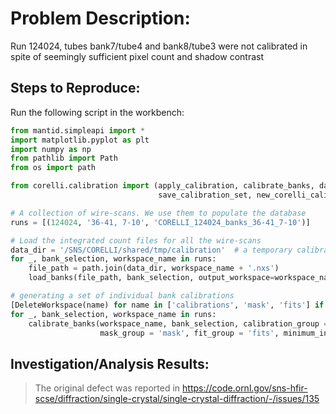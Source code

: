 <!-- If the issue was raised by a user they should be named here.
**Original reporter:** [username facility]/[nobody]
-->

Problem Description:
====================
Run 124024, tubes bank7/tube4 and bank8/tube3 were not calibrated in spite of seemingly sufficient pixel count and shadow contrast

Steps to Reproduce:
-------------------
Run the following script in the workbench:
```python
from mantid.simpleapi import *
import matplotlib.pyplot as plt
import numpy as np
from pathlib import Path
from os import path

from corelli.calibration import (apply_calibration, calibrate_banks, day_stamp, load_banks, load_calibration_set,
                                 save_calibration_set, new_corelli_calibration)

# A collection of wire-scans. We use them to populate the database
runs = [(124024, '36-41, 7-10', 'CORELLI_124024_banks_36-41_7-10')]

# Load the integrated count files for all the wire-scans
data_dir = '/SNS/CORELLI/shared/tmp/calibration'  # a temporary calibration
for _, bank_selection, workspace_name in runs:
    file_path = path.join(data_dir, workspace_name + '.nxs')
    load_banks(file_path, bank_selection, output_workspace=workspace_name)

# generating a set of individual bank calibrations
[DeleteWorkspace(name) for name in ['calibrations', 'mask', 'fits'] if AnalysisDataService.doesExist(name) is True]  # first a cleanup
for _, bank_selection, workspace_name in runs:
    calibrate_banks(workspace_name, bank_selection, calibration_group = 'calibrations',
                    mask_group = 'mask', fit_group = 'fits', minimum_intensity=400)
```

Investigation/Analysis Results:
-------------------------------

> The original defect was reported in https://code.ornl.gov/sns-hfir-scse/diffraction/single-crystal/single-crystal-diffraction/-/issues/135
